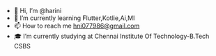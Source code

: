 - 👋 Hi, I’m @harini
- 🌱 I’m currently learning Flutter,Kotlie,Ai,Ml
- 📫 How to reach me hni077986@gmail.com
- 🎓 I’m currently studying at Chennai Institute Of Technology-B.Tech CSBS

<!---
harinicit/harinicit is a ✨ special ✨ repository because its `README.md` (this file) appears on your GitHub profile.
You can click the Preview link to take a look at your changes.
--->
